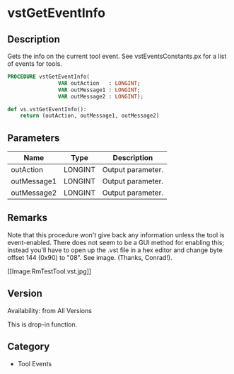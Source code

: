 # vstGetEventInfo

## Description
Gets the info on the current tool event. See vstEventsConstants.px for a list of events for tools.

```pascal
PROCEDURE vstGetEventInfo(
				VAR outAction   : LONGINT;
				VAR outMessage1 : LONGINT;
				VAR outMessage2 : LONGINT);
```

```python
def vs.vstGetEventInfo():
    return (outAction, outMessage1, outMessage2)
```

## Parameters
|Name|Type|Description|
|---|---|---|
|outAction|LONGINT|Output parameter.|
|outMessage1|LONGINT|Output parameter.|
|outMessage2|LONGINT|Output parameter.|

## Remarks
Note that this procedure won't give back any information unless the tool is event-enabled. There does not seem to be a GUI method for enabling this; instead you'll have to open up the .vst file in a hex editor and change byte offset 144 (0x90) to "08". See image. (Thanks, Conrad!).

[[Image:RmTestTool.vst.jpg]]

## Version
Availability: from All Versions

This is drop-in function.

## Category
* Tool Events

